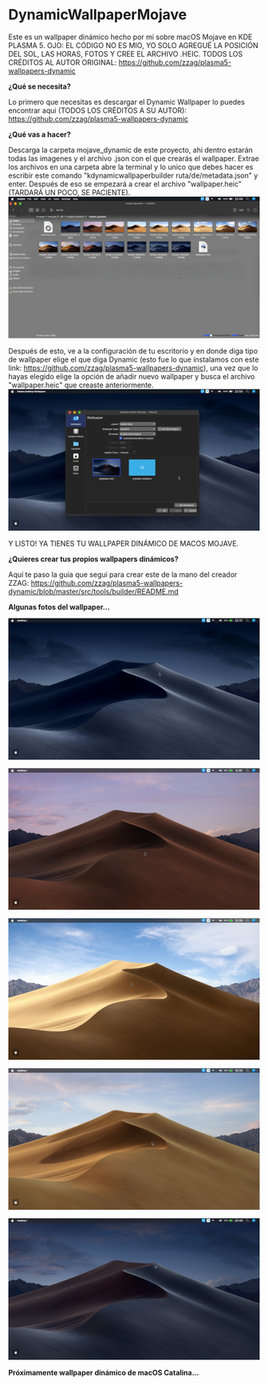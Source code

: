 # DynamicWallpaperMojave
Este es un wallpaper dinámico hecho por mi sobre macOS Mojave en KDE PLASMA 5. OJO: EL CÓDIGO NO ES MIO, YO SOLO AGREGUÉ LA POSICIÓN DEL SOL, LAS HORAS, FOTOS Y CREE EL ARCHIVO .HEIC. TODOS LOS CRÉDITOS AL AUTOR ORIGINAL: https://github.com/zzag/plasma5-wallpapers-dynamic

<b> ¿Qué se necesita? </b>

Lo primero que necesitas es descargar el Dynamic Wallpaper lo puedes encontrar aqui (TODOS LOS CRÉDITOS A SU AUTOR): https://github.com/zzag/plasma5-wallpapers-dynamic

<b> ¿Qué vas a hacer? </b>

Descarga la carpeta mojave_dynamic de este proyecto, ahi dentro estarán todas las imagenes y el archivo .json con el que crearás el wallpaper. Extrae los archivos en una carpeta abre la terminal y lo unico que debes hacer es escribir este comando "kdynamicwallpaperbuilder ruta/de/metadata.json" y enter. Después de eso se empezará a crear el archivo "wallpaper.heic" (TARDARÁ UN POCO, SE PACIENTE).
![Carpeta con las imagenes, el archivo metadata.json y el wallpaper.heic](https://github.com/paulmont999/DynamicWallpaperMojave/blob/main/01.png)

Después de esto, ve a la configuración de tu escritorio y en donde diga tipo de wallpaper elige el que diga Dynamic (esto fue lo que instalamos con este link: https://github.com/zzag/plasma5-wallpapers-dynamic), una vez que lo hayas elegido elige la opción de añadir nuevo wallpaper y busca el archivo "wallpaper.heic" que creaste anteriormente.
![Configurar el wallpaper](https://github.com/paulmont999/DynamicWallpaperMojave/blob/main/02.png)

Y LISTO! YA TIENES TU WALLPAPER DINÁMICO DE MACOS MOJAVE.

<b> ¿Quieres crear tus propios wallpapers dinámicos? </b>

Aquí te paso la guia que segui para crear este de la mano del creador ZZAG:
https://github.com/zzag/plasma5-wallpapers-dynamic/blob/master/src/tools/builder/README.md

<b> Algunas fotos del wallpaper... </b>

![Wallpaper a las 10:37 P.M.](https://github.com/paulmont999/DynamicWallpaperMojave/blob/main/PRUEBA%201.png)

![Wallpaper a las 6:39 A.M.](https://github.com/paulmont999/DynamicWallpaperMojave/blob/main/PRUEBA%202.png)

![Wallpaper a las 12:39 P.M.](https://github.com/paulmont999/DynamicWallpaperMojave/blob/main/PRUEBA%203.png)

![Wallpaper a las 4:39 P.M.](https://github.com/paulmont999/DynamicWallpaperMojave/blob/main/PRUEBA%204.png)

![Wallpaper a las 8:40 P.M.](https://github.com/paulmont999/DynamicWallpaperMojave/blob/main/PRUEBA%205.png)

<b> Próximamente wallpaper dinámico de macOS Catalina... </b>
